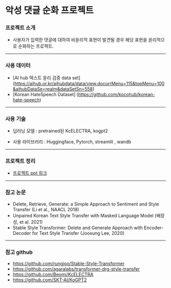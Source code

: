# 악성 댓글 순화 프로젝트

### 프로젝트 소개

- 사용자가 입력한 댓글에 대하여 비윤리적 표현이 발견될 경우 해당 표현을 윤리적으로 순화하는 프로젝트.
---
### 사용 데이터

- [AI hub 텍스트 윤리 검증 data set] (https://aihub.or.kr/aihubdata/data/view.docurrMenu=115&topMenu=100&aihubDataSe=realm&dataSetSn=558)
- [Korean HateSpeech Dataset] (https://github.com/kocohub/korean-hate-speech)
---
### 사용 기술
- 딥러닝 모델 : pretrained된 KcELECTRA, kogpt2

- 사용 라이브러리 : Huggingface, Pytorch, streamlit , wandb

---
### 프로젝트 정리
- [프로젝트 ppt 링크](https://github.com/hitchuwithdawork/Bad-comments-purifier/blob/master/Bad%20comment%20purifier.pdf)
---
### 참고 논문
*  Delete, Retrieve, Generate: a Simple Approach to Sentiment and Style Transfer (Li et al., NAACL 2018)
*  Unpaired Korean Text Style Transfer with Masked Language Model (배장성, et al. 2021)
*  Stable Style Transformer: Delete and Generate Approach with Encoder-Decoder for Text Style Transfer (Joosung Lee, 2020)

---
### 참고 github
* https://github.com/rungjoo/Stable-Style-Transformer
* https://github.com/agaralabs/transformer-drg-style-transfer
* https://github.com/Beomi/KcELECTRA
* https://github.com/SKT-AI/KoGPT2
